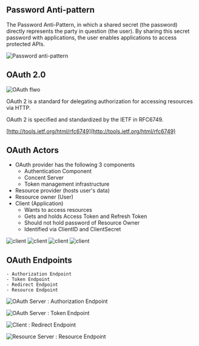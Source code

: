 ## Password Anti-pattern

The Password Anti-Pattern, in which a shared secret (the password) directly represents the party in question (the user). By sharing this secret password with applications, the user enables applications to access protected APIs.

![Password anti-pattern](assets/password-anti-pattern.png)

## OAuth 2.0

![OAuth flwo](assets/oauth-2.png)

OAuth 2 is a standard for delegating authorization for accessing resources via HTTP.

OAuth 2 is specified and standardized by the IETF in RFC6749.

[http://tools.ietf.org/html/rfc6749](http://tools.ietf.org/html/rfc6749)

## OAuth Actors

- OAuth provider has the following 3 components
    - Authentication Component
    - Concent Server
    - Token management infrastructure
- Resource provider (hosts user's data)
- Resource owner (User)
- Client (Application)
    - Wants to access resources
    - Gets and holds Access Token and Refresh Token
    - Should not hold password of Resource Owner
    - Identified via ClientID and ClientSecret

![client](assets/client.png)
![client](assets/auth-server-components.png)
![client](assets/auth-server-endpoints.png)
![client](assets/resource-server.png)

## OAuth Endpoints

    - Authorization Endpoint
    - Token Endpoint
    - Redirect Endpoint
    - Resource Endpoint

![OAuth Server : Authorization Endpoint](assets/oauth-server-authorization-endpoint.png)

![OAuth Server : Token Endpoint](assets/oauth-server-token-endpoint.png)

![Client : Redirect Endpoint](assets/client-redirect-endpoint.png)

![Resource Server : Resource Endpoint](assets/resource-server-resource-endpoint.png)
